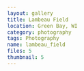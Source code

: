 ```yaml
---
layout: gallery
title: Lambeau Field
location: Green Bay, WI
category: photography
tags: Photography
name: lambeau_field
files: 5
thumbnail: 5
---
```

